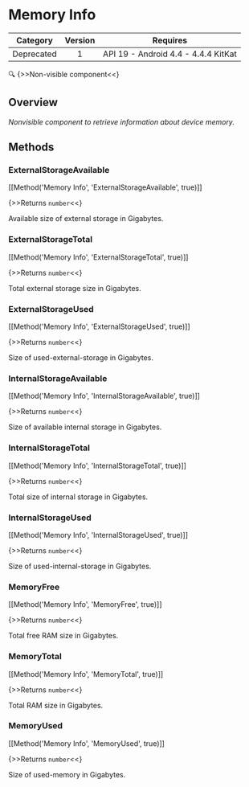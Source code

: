 # Memory Info

| Category | Version | Requires |
|:--------:|:-------:|:--------:|
|Deprecated|1|API 19 - Android 4.4 - 4.4.4 KitKat|

:mag: {>>Non-visible component<<}

## Overview

_Nonvisible component to retrieve information about device memory._

## Methods

### ExternalStorageAvailable

[[Method('Memory Info', 'ExternalStorageAvailable', true)]]

{>>Returns `number`<<}

Available size of external storage in Gigabytes.

### ExternalStorageTotal

[[Method('Memory Info', 'ExternalStorageTotal', true)]]

{>>Returns `number`<<}

Total external storage size in Gigabytes.

### ExternalStorageUsed

[[Method('Memory Info', 'ExternalStorageUsed', true)]]

{>>Returns `number`<<}

Size of used-external-storage in Gigabytes.

### InternalStorageAvailable

[[Method('Memory Info', 'InternalStorageAvailable', true)]]

{>>Returns `number`<<}

Size of available internal storage in Gigabytes.

### InternalStorageTotal

[[Method('Memory Info', 'InternalStorageTotal', true)]]

{>>Returns `number`<<}

Total size of internal storage in Gigabytes.

### InternalStorageUsed

[[Method('Memory Info', 'InternalStorageUsed', true)]]

{>>Returns `number`<<}

Size of used-internal-storage in Gigabytes.

### MemoryFree

[[Method('Memory Info', 'MemoryFree', true)]]

{>>Returns `number`<<}

Total free RAM size in Gigabytes.

### MemoryTotal

[[Method('Memory Info', 'MemoryTotal', true)]]

{>>Returns `number`<<}

Total RAM size in Gigabytes.

### MemoryUsed

[[Method('Memory Info', 'MemoryUsed', true)]]

{>>Returns `number`<<}

Size of used-memory in Gigabytes.